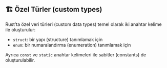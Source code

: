## 🏗️ Özel Türler (custom types)

Rust’ta özel veri türleri (custom data types) temel olarak iki anahtar kelime ile oluşturulur:

* `struct`: bir yapı (structure) tanımlamak için
* `enum`: bir numaralandırma (enumeration) tanımlamak için

Ayrıca `const` ve `static` anahtar kelimeleri ile sabitler (constants) de oluşturulabilir.
